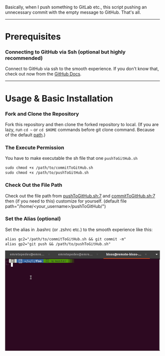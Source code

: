 Basically, when I push something to GitLab etc., this script pushing an unnecessary commit with the empty message to GitHub. That's all.

---
# Prerequisites

### Connecting to GitHub via Ssh (optional but highly recommended)

Connect to GitHub via ssh to the smooth experience. If you don't know that, check out now from the [GitHub Docs](https://docs.github.com/en/authentication/connecting-to-github-with-ssh).

---
# Usage & Basic Installation

### Fork and Clone the Repository

Fork this repository and then clone the forked repository to local. (If you are lazy, run `cd ~` or `cd $HOME` commands before git clone command. Because of the default [path](README.md#check-out-the-file-path).)

### The Execute Permission

You have to make executable the sh file that one `pushToGitHub.sh`

```
sudo chmod +x /path/to/commitToGitHub.sh
sudo chmod +x /path/to/pushToGitHub.sh
```

### Check Out the File Path

Check out the file path from [pushToGitHub.sh:7](https://github.com/emretepedev/pushToGitHub/blob/master/pushToGitHub.sh#L7) and [commitToGitHub.sh:7](https://github.com/emretepedev/pushToGitHub/blob/master/commitToGitHub.sh#L7) then (if you need to this) customize for yourself. (default file path="/home/<your_username>/pushToGitHub/")

### Set the Alias (optional)

Set the alias in .bashrc (or .zshrc etc.) to the smooth experience like this:

```
alias gc2="/path/to/commitToGitHub.sh && git commit -m"
alias gp2="git push && /path/to/pushToGitHub.sh"
```

![tutorial](tutorial.gif)
